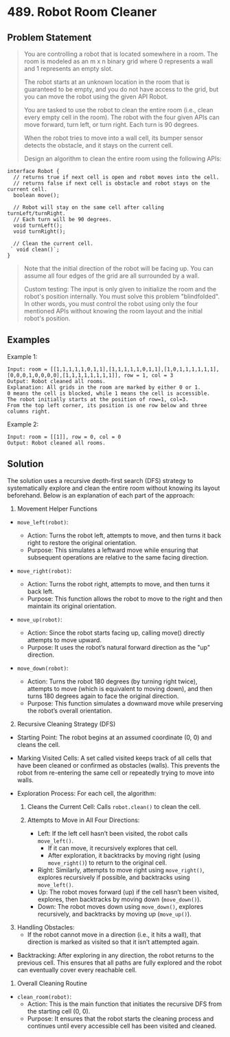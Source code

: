 # 489. Robot Room Cleaner

## Problem Statement

> You are controlling a robot that is located somewhere in a room. The room is modeled as an m x n binary grid where 0 represents a wall and 1 represents an empty slot.
>
> The robot starts at an unknown location in the room that is guaranteed to be empty, and you do not have access to the grid, but you can move the robot using the given API Robot.
>
> You are tasked to use the robot to clean the entire room (i.e., clean every empty cell in the room). The robot with the four given APIs can move forward, turn left, or turn right. Each turn is 90 degrees.
>
> When the robot tries to move into a wall cell, its bumper sensor detects the obstacle, and it stays on the current cell.
>
> Design an algorithm to clean the entire room using the following APIs:

```
interface Robot {
  // returns true if next cell is open and robot moves into the cell.
  // returns false if next cell is obstacle and robot stays on the current cell.
  boolean move();

  // Robot will stay on the same cell after calling turnLeft/turnRight.
  // Each turn will be 90 degrees.
  void turnLeft();
  void turnRight();

  // Clean the current cell.
 ` void clean()`;
}
```

> Note that the initial direction of the robot will be facing up. You can assume all four edges of the grid are all surrounded by a wall.
>
> Custom testing:
> The input is only given to initialize the room and the robot's position internally. You must solve this problem "blindfolded". In other words, you must control the robot using only the four mentioned APIs without knowing the room layout and the initial robot's position.

## Examples

Example 1:

```
Input: room = [[1,1,1,1,1,0,1,1],[1,1,1,1,1,0,1,1],[1,0,1,1,1,1,1,1],[0,0,0,1,0,0,0,0],[1,1,1,1,1,1,1,1]], row = 1, col = 3
Output: Robot cleaned all rooms.
Explanation: All grids in the room are marked by either 0 or 1.
0 means the cell is blocked, while 1 means the cell is accessible.
The robot initially starts at the position of row=1, col=3.
From the top left corner, its position is one row below and three columns right.
```

Example 2:

```
Input: room = [[1]], row = 0, col = 0
Output: Robot cleaned all rooms.
```

## Solution

The solution uses a recursive depth-first search (DFS) strategy to systematically explore and clean the entire room without knowing its layout beforehand. Below is an explanation of each part of the approach:

1. Movement Helper Functions

- `move_left(robot)`:

  - Action: Turns the robot left, attempts to move, and then turns it back right to restore the original orientation.
  - Purpose: This simulates a leftward move while ensuring that subsequent operations are relative to the same facing direction.

- `move_right(robot)`:

  - Action: Turns the robot right, attempts to move, and then turns it back left.
  - Purpose: This function allows the robot to move to the right and then maintain its original orientation.

- `move_up(robot)`:

  - Action: Since the robot starts facing up, calling move() directly attempts to move upward.
  - Purpose: It uses the robot’s natural forward direction as the "up" direction.

- `move_down(robot)`:
  - Action: Turns the robot 180 degrees (by turning right twice), attempts to move (which is equivalent to moving down), and then turns 180 degrees again to face the original direction.
  - Purpose: This function simulates a downward move while preserving the robot’s overall orientation.

2. Recursive Cleaning Strategy (DFS)

- Starting Point:
  The robot begins at an assumed coordinate (0, 0) and cleans the cell.

- Marking Visited Cells:
  A set called visited keeps track of all cells that have been cleaned or confirmed as obstacles (walls). This prevents the robot from re-entering the same cell or repeatedly trying to move into walls.

- Exploration Process:
  For each cell, the algorithm:

  1. Cleans the Current Cell: Calls `robot.clean()` to clean the cell.

  2. Attempts to Move in All Four Directions:
     - Left: If the left cell hasn’t been visited, the robot calls `move_left()`.
       - If it can move, it recursively explores that cell.
       - After exploration, it backtracks by moving right (using `move_right()`) to return to the original cell.
     - Right: Similarly, attempts to move right using `move_right()`, explores recursively if possible, and backtracks using `move_left()`.
     - Up: The robot moves forward (up) if the cell hasn’t been visited, explores, then backtracks by moving down (`move_down()`).
     - Down: The robot moves down using `move_down()`, explores recursively, and backtracks by moving up (`move_up()`).

3. Handling Obstacles:
   - If the robot cannot move in a direction (i.e., it hits a wall), that direction is marked as visited so that it isn’t attempted again.

- Backtracking:
  After exploring in any direction, the robot returns to the previous cell. This ensures that all paths are fully explored and the robot can eventually cover every reachable cell.

1. Overall Cleaning Routine

- `clean_room(robot)`:
  - Action: This is the main function that initiates the recursive DFS from the starting cell (0, 0).
  - Purpose: It ensures that the robot starts the cleaning process and continues until every accessible cell has been visited and cleaned.
